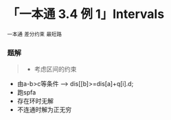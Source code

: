# 「一本通 3.4 例 1」Intervals
`一本通` `差分约束` `最短路`
### 题解 
> - 考虑区间的约束
   - 由a-b>c等条件 --> dis[[b]>=dis[a]+q[i].d;
   - 跑spfa
 - 存在环时无解
- 不连通时解为正无穷
<!--stackedit_data:
eyJoaXN0b3J5IjpbLTUxNDQzMjg5MF19
-->